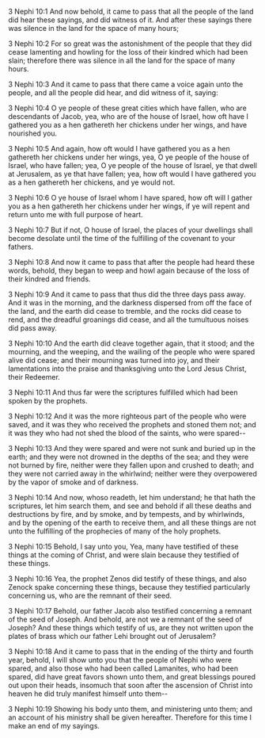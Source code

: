 3 Nephi 10:1 And now behold, it came to pass that all the people of the
land did hear these sayings, and did witness of it. And after these
sayings there was silence in the land for the space of many hours;

3 Nephi 10:2 For so great was the astonishment of the people that they
did cease lamenting and howling for the loss of their kindred which had
been slain; therefore there was silence in all the land for the space of
many hours.

3 Nephi 10:3 And it came to pass that there came a voice again unto the
people, and all the people did hear, and did witness of it, saying:

3 Nephi 10:4 O ye people of these great cities which have fallen, who
are descendants of Jacob, yea, who are of the house of Israel, how oft
have I gathered you as a hen gathereth her chickens under her wings, and
have nourished you.

3 Nephi 10:5 And again, how oft would I have gathered you as a hen
gathereth her chickens under her wings, yea, O ye people of the house of
Israel, who have fallen; yea, O ye people of the house of Israel, ye
that dwell at Jerusalem, as ye that have fallen; yea, how oft would I
have gathered you as a hen gathereth her chickens, and ye would not.

3 Nephi 10:6 O ye house of Israel whom I have spared, how oft will I
gather you as a hen gathereth her chickens under her wings, if ye will
repent and return unto me with full purpose of heart.

3 Nephi 10:7 But if not, O house of Israel, the places of your dwellings
shall become desolate until the time of the fulfilling of the covenant
to your fathers.

3 Nephi 10:8 And now it came to pass that after the people had heard
these words, behold, they began to weep and howl again because of the
loss of their kindred and friends.

3 Nephi 10:9 And it came to pass that thus did the three days pass away.
And it was in the morning, and the darkness dispersed from off the face
of the land, and the earth did cease to tremble, and the rocks did cease
to rend, and the dreadful groanings did cease, and all the tumultuous
noises did pass away.

3 Nephi 10:10 And the earth did cleave together again, that it stood;
and the mourning, and the weeping, and the wailing of the people who
were spared alive did cease; and their mourning was turned into joy, and
their lamentations into the praise and thanksgiving unto the Lord Jesus
Christ, their Redeemer.

3 Nephi 10:11 And thus far were the scriptures fulfilled which had been
spoken by the prophets.

3 Nephi 10:12 And it was the more righteous part of the people who were
saved, and it was they who received the prophets and stoned them not;
and it was they who had not shed the blood of the saints, who were
spared--

3 Nephi 10:13 And they were spared and were not sunk and buried up in
the earth; and they were not drowned in the depths of the sea; and they
were not burned by fire, neither were they fallen upon and crushed to
death; and they were not carried away in the whirlwind; neither were
they overpowered by the vapor of smoke and of darkness.

3 Nephi 10:14 And now, whoso readeth, let him understand; he that hath
the scriptures, let him search them, and see and behold if all these
deaths and destructions by fire, and by smoke, and by tempests, and by
whirlwinds, and by the opening of the earth to receive them, and all
these things are not unto the fulfilling of the prophecies of many of
the holy prophets.

3 Nephi 10:15 Behold, I say unto you, Yea, many have testified of these
things at the coming of Christ, and were slain because they testified of
these things.

3 Nephi 10:16 Yea, the prophet Zenos did testify of these things, and
also Zenock spake concerning these things, because they testified
particularly concerning us, who are the remnant of their seed.

3 Nephi 10:17 Behold, our father Jacob also testified concerning a
remnant of the seed of Joseph. And behold, are not we a remnant of the
seed of Joseph? And these things which testify of us, are they not
written upon the plates of brass which our father Lehi brought out of
Jerusalem?

3 Nephi 10:18 And it came to pass that in the ending of the thirty and
fourth year, behold, I will show unto you that the people of Nephi who
were spared, and also those who had been called Lamanites, who had been
spared, did have great favors shown unto them, and great blessings
poured out upon their heads, insomuch that soon after the ascension of
Christ into heaven he did truly manifest himself unto them--

3 Nephi 10:19 Showing his body unto them, and ministering unto them; and
an account of his ministry shall be given hereafter. Therefore for this
time I make an end of my sayings.
